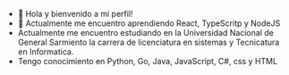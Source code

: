 - 👋 Hola y bienvenido a mi perfil!
- 🌱 Actualmente me encuentro aprendiendo React, TypeScritp y NodeJS 
- Actualmente me encuentro estudiando en la Universidad Nacional de General Sarmiento la carrera de licenciatura en sistemas y Tecnicatura en Informatica.
- Tengo conocimiento en Python, Go, Java, JavaScript, C#, css y HTML
